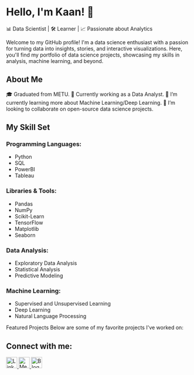 # Hello, I'm Kaan! 👋

📊 Data Scientist | 🛠️ Learner | 📈 Passionate about Analytics

Welcome to my GitHub profile! I'm a data science enthusiast with a passion for turning data into insights, stories, and interactive visualizations. Here, you'll find my portfolio of data science projects, showcasing my skills in analysis, machine learning, and beyond.

## About Me
🎓 Graduated from METU.
💼 Currently working as a Data Analyst.
🌱 I’m currently learning more about Machine Learning/Deep Learning.
👯 I’m looking to collaborate on open-source data science projects.

## My Skill Set

### Programming Languages:
- Python
- SQL
- PowerBI
- Tableau

### Libraries & Tools:
- Pandas
- NumPy
- Scikit-Learn
- TensorFlow
- Matplotlib
- Seaborn

### Data Analysis:
- Exploratory Data Analysis
- Statistical Analysis
- Predictive Modeling

### Machine Learning:
- Supervised and Unsupervised Learning
- Deep Learning
- Natural Language Processing

Featured Projects
Below are some of my favorite projects I've worked on:

## Connect with me:
<a href="https://www.linkedin.com/in/alikaanerden">
  <img src="https://upload.wikimedia.org/wikipedia/commons/c/ca/LinkedIn_logo_initials.png" alt="LinkedIn" width="30px"/>
</a>
<a href="https://medium.com/@kaanerdenn">
  <img src="https://upload.wikimedia.org/wikipedia/commons/thumb/e/ec/Medium_logo_Monogram.svg/1200px-Medium_logo_Monogram.svg.png" alt="Medium" width="30px"/>
</a>
<a href="https://statisticswithkaan.blogspot.com">
  <img src="https://seeklogo.com/images/B/blogger_B-logo-47610B2F87-seeklogo.com.png" alt="Blogger" width="30px"/>
</a>
